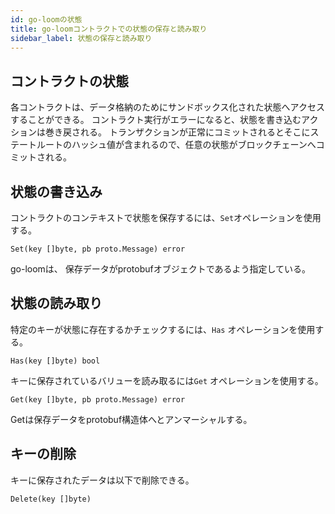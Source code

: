 ```yaml
---
id: go-loomの状態
title: go-loomコントラクトでの状態の保存と読み取り
sidebar_label: 状態の保存と読み取り
---
```

## コントラクトの状態

各コントラクトは、データ格納のためにサンドボックス化された状態へアクセスすることができる。 コントラクト実行がエラーになると、状態を書き込むアクションは巻き戻される。 トランザクションが正常にコミットされるとそこにステートルートのハッシュ値が含まれるので、任意の状態がブロックチェーンへコミットされる。

## 状態の書き込み

コントラクトのコンテキストで状態を保存するには、`Set`オペレーションを使用する。

    Set(key []byte, pb proto.Message) error
    

go-loomは、 保存データがprotobufオブジェクトであるよう指定している。

## 状態の読み取り

特定のキーが状態に存在するかチェックするには、`Has` オペレーションを使用する。

    Has(key []byte) bool
    

キーに保存されているバリューを読み取るには`Get` オペレーションを使用する。

    Get(key []byte, pb proto.Message) error
    

Getは保存データをprotobuf構造体へとアンマーシャルする。

## キーの削除

キーに保存されたデータは以下で削除できる。

    Delete(key []byte)